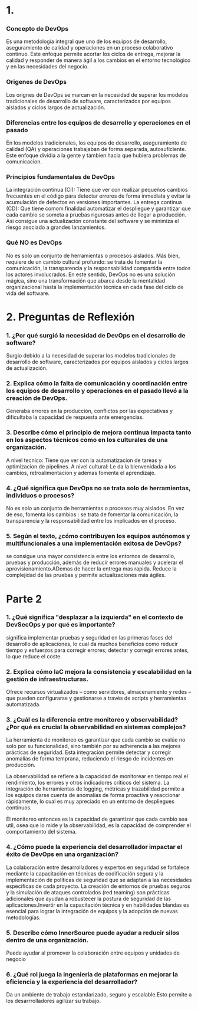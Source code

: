 # 1. 

### Concepto de DevOps
Es una metodología integral que uno de los equipos de desarrollo, aseguramiento de calidad y operaciones en un proceso colaborativo continuo. Este enfoque permite acortar los ciclos de entrega, mejorar la calidad y responder de manera ágil a los cambios en el entorno tecnológico y en las necesidades del negocio.

###  Origenes de DevOps
Los orignes de DevOps  se  marcan en la necesidad de superar los modelos tradicionales de desarrollo de software, caracterizados por equipos aislados y ciclos largos de actualización.

### Diferencias entre los equipos de desarrollo y operaciones en el pasado
En los modelos tradicionales, los equipos de desarrollo, aseguramiento de calidad (QA) y operaciones trabajaban de forma separada, autosuficiente. Este enfoque dividia a la gente y tambien hacia que hubiera problemas de comunicacion. 

### Principios fundamentales de DevOps

 La integración continua (CI): Tiene que ver con realizar pequeños cambios frecuentes en el código para detectar errores de forma inmediata y evitar la acumulación de defectos en versiones importantes. 
 La entrega continua (CD): Que tiene comom finalidad automatizar el despliegue y garantizar que cada cambio se someta a pruebas rigurosas antes de llegar a producción. Asi  consigue una actualización constante del software y se minimiza el riesgo asociado a grandes lanzamientos.

### Qué NO es DevOps

No  es solo un conjunto de herramientas o procesos aislados. Más bien, requiere de un cambio cultural profundo: se trata de fomentar la comunicación, la transparencia y la responsabilidad compartida entre todos los actores involucrados. En este sentido, DevOps no es una solución mágica, sino una transformación que abarca desde la mentalidad organizacional hasta la implementación técnica en cada fase del ciclo de vida del software.

# 2. Preguntas de Reflexión

### 1. ¿Por qué surgió la necesidad de DevOps en el desarrollo de software?
Surgio debido a la necesidad de superar los modelos tradicionales de desarrollo de software, caracterizados por equipos aislados y ciclos largos de actualización.

### 2. Explica cómo la falta de comunicación y coordinación entre los equipos de desarrollo y operaciones en el pasado llevó a la creación de DevOps.
Generaba errores en la producción, conflictos por las expectativas y dificultaba la capacidad de respuesta ante emergencias. 

### 3. Describe cómo el principio de mejora continua impacta tanto en los aspectos técnicos como en los culturales de una organización.
A nivel tecnico: Tiene que ver con la automatizacion de tareas y optimizacion de pipelines.
A nivel cultural: Le da la bienvenidada a los cambios, retroalimentacion y ademas fomenta el aprendizaje.

### 4. ¿Qué significa que DevOps no se trata solo de herramientas, individuos o procesos?
No  es solo un conjunto de herramientas o procesos muy aislados. En vez de eso, fomenta los cambios : se trata de fomentar la comunicación, la transparencia y la responsabilidad entre los implicados en el proceso.

### 5. Según el texto, ¿cómo contribuyen los equipos autónomos y multifuncionales a una implementación exitosa de DevOps?
se consigue una mayor consistencia entre los entornos de desarrollo, pruebas y producción, además de reducir errores manuales y acelerar el aprovisionamiento.ADemas de hacer la entrega mas rapida. Reduce la complejidad de las pruebas y permite actualizaciones más ágiles.

# Parte 2

### 1. ¿Qué significa "desplazar a la izquierda" en el contexto de DevSecOps y por qué es importante?
significa implementar pruebas y seguridad en las primeras fases del desarrollo de aplicaciones, lo cual da muchos beneficios como reducir tiempo y esfuerzos para corregir errores; detectar y corregir errores antes, lo que reduce el coste.
 
### 2. Explica cómo IaC mejora la consistencia y escalabilidad en la gestión de infraestructuras.
Ofrece recursos virtualizados – como servidores, almacenamiento y redes – que pueden configurarse y gestionarse a través de scripts y herramientas automatizada. 

### 3. ¿Cuál es la diferencia entre monitoreo y observabilidad? ¿Por qué es crucial la observabilidad en sistemas complejos?

La herramienta de monitoreo es garantizar que cada cambio se evalúe no solo por su funcionalidad, sino también por su adherencia a las mejores prácticas de seguridad. Esta integración permite detectar y corregir anomalías de forma temprana, reduciendo el riesgo de incidentes en producción.

La observabilidad se refiere a la capacidad de monitorear en tiempo real el rendimiento, los errores y otros indicadores críticos del sistema. La integración de herramientas de logging, métricas y trazabilidad permite a los equipos darse cuenta de  anomalías de forma proactiva y reaccionar rápidamente, lo cual es muy apreciado  en un entorno de despliegues continuos.

El monitoreo entonces es la capacidad de garantizar que cada cambio sea util, osea que lo mide y  la observabilidad, es la capacidad de comprender el comportamiento del sistema.
### 4. ¿Cómo puede la experiencia del desarrollador impactar el éxito de DevOps en una organización?
La colaboración entre desarrolladores y expertos en seguridad se fortalece mediante la capacitación en técnicas de codificación segura y la implementación de políticas de seguridad que se adaptan a las necesidades específicas de cada proyecto. La creación de entornos de pruebas seguros y la simulación de ataques controlados (red teaming) son prácticas adicionales que ayudan a robustecer la postura de seguridad de las aplicaciones.Invertir en la capacitación técnica y en habilidades blandas es esencial para lograr la integración de equipos y la adopción de nuevas metodologías.

### 5. Describe cómo InnerSource puede ayudar a reducir silos dentro de una organización.
Puede ayudar al promover la colaboración entre equipos y unidades de negocio

### 6. ¿Qué rol juega la ingeniería de plataformas en mejorar la eficiencia y la experiencia del desarrollador?
Da un ambiente de trabajo estandarizado, seguro y escalable.Esto permite a los desarrrolladores agilizar su trabajo.
